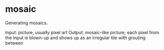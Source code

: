 # mosaic
Generating mosaics.

Input: picture, usually pixel art 
Output: mosaic-like picture; each pixel from the input is blown-up and shows up as an irregular tile with grouting between
